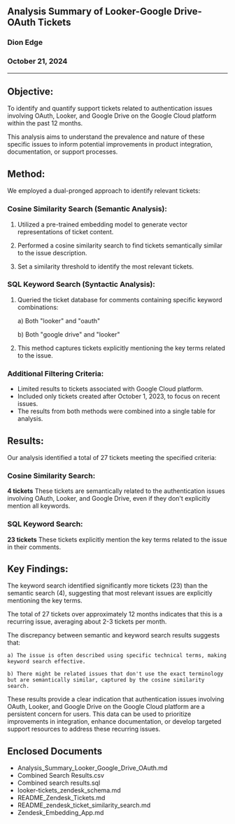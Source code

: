## Analysis Summary of Looker-Google Drive-OAuth Tickets
### Dion Edge
### October 21, 2024
---
## Objective: 

To identify and quantify support tickets related to authentication issues involving OAuth, Looker, and Google Drive on the Google Cloud platform within the past 12 months. 

This analysis aims to understand the prevalence and nature of these specific issues to inform potential improvements in product integration, documentation, or support processes.

## Method: 

We employed a dual-pronged approach to identify relevant tickets:

### Cosine Similarity Search (Semantic Analysis):

1. Utilized a pre-trained embedding model to generate vector representations of ticket content.

2. Performed a cosine similarity search to find tickets semantically similar to the issue description.

3. Set a similarity threshold to identify the most relevant tickets.

### SQL Keyword Search (Syntactic Analysis):

1. Queried the ticket database for comments containing specific keyword combinations: 

	a) Both "looker" and "oauth" 
	
	b) Both "google drive" and "looker"

2. This method captures tickets explicitly mentioning the key terms related to the issue.

### Additional Filtering Criteria:

+ Limited results to tickets associated with Google Cloud platform.
+ Included only tickets created after October 1, 2023, to focus on recent issues.
+ The results from both methods were combined into a single table for analysis.

## Results: 

Our analysis identified a total of 27 tickets meeting the specified criteria:

### Cosine Similarity Search: 

**4 tickets** These tickets are semantically related to the authentication issues involving OAuth, Looker, and Google Drive, even if they don't explicitly mention all keywords.

### SQL Keyword Search: 

**23 tickets** These tickets explicitly mention the key terms related to the issue in their comments.

## Key Findings:

The keyword search identified significantly more tickets (23) than the semantic search (4), suggesting that most relevant issues are explicitly mentioning the key terms.

The total of 27 tickets over approximately 12 months indicates that this is a recurring issue, averaging about 2-3 tickets per month.

The discrepancy between semantic and keyword search results suggests that: 

	a) The issue is often described using specific technical terms, making keyword search effective. 
	
	b) There might be related issues that don't use the exact terminology but are semantically similar, captured by the cosine similarity search.

These results provide a clear indication that authentication issues involving OAuth, Looker, and Google Drive on the Google Cloud platform are a persistent concern for users. This data can be used to prioritize improvements in integration, enhance documentation, or develop targeted support resources to address these recurring issues.

## Enclosed Documents
+ Analysis_Summary_Looker_Google_Drive_OAuth.md
+ Combined Search Results.csv
+ Combined search results.sql
+ looker-tickets_zendesk_schema.md
+ README_Zendesk_Tickets.md
+ README_zendesk_ticket_similarity_search.md
+ Zendesk_Embedding_App.md